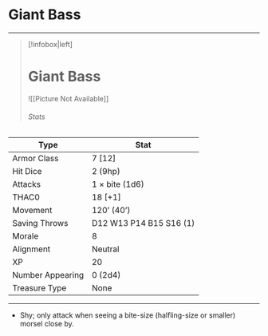 # Giant Bass

------
> [!infobox|left] 
> # Giant Bass
>  ![[Picture Not Available]] 
>  ###### Stats 
| Type                    | Stat        |
| ---------------- | ------------------------------ |
| Armor Class     | 7 [12]                  |
| Hit Dice         | 2 (9hp)                 |
| Attacks          | 1 × bite (1d6)          |
| THAC0            | 18 [+1]                 |
| Movement         | 120’ (40’)              |
| Saving Throws    | D12 W13 P14 B15 S16 (1) |
| Morale           | 8                       |
| Alignment        | Neutral                 |
| XP               | 20                      |
| Number Appearing | 0 (2d4)                 |
| Treasure Type    | None                    |

------

- Shy; only attack when seeing a bite-size (halfling-size or smaller) morsel close by.